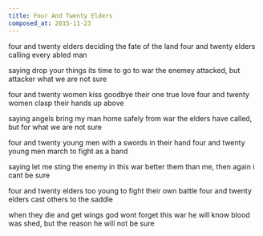 ```yaml
---
title: Four And Twenty Elders
composed_at: 2015-11-23
---
```


four and twenty elders
deciding the fate of the land
four and twenty elders
calling every abled man

saying drop your things
its time to go to war
the enemey attacked, but attacker what we are not sure

four and twenty women
kiss goodbye their one true love
four and twenty women
clasp their hands up above

saying angels bring
my man home safely from war
the elders have called, but for what we are not sure

four and twenty young men
with a swords in their hand
four and twenty young men
march to fight as a band

saying let me sting
the enemy in this war
better them than me, then again i cant be sure

four and twenty elders
too young to fight their own battle
four and twenty elders
cast others to the saddle

when they die and get wings
god wont forget this war
he will know blood was shed, but the reason he will not be sure


